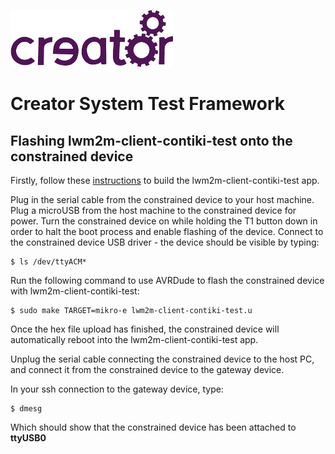 ![Imagination Technologies Limited logo](../images/img.png)

# Creator System Test Framework

## Flashing lwm2m-client-contiki-test onto the constrained device

Firstly, follow these [instructions](doc/hardware/building_the_constrained_device_test_app.md)
to build the lwm2m-client-contiki-test app.

Plug in the serial cable from the constrained device to your host machine. Plug a microUSB from the
host machine to the constrained device for power. Turn the constrained device on while holding the
T1 button down in order to halt the boot process and enable flashing of the device.
Connect to the constrained device USB driver - the device should be visible by typing:

    $ ls /dev/ttyACM*

Run the following command to use AVRDude to flash the constrained device with lwm2m-client-contiki-test:

    $ sudo make TARGET=mikro-e lwm2m-client-contiki-test.u

Once the hex file upload has finished, the constrained device will automatically reboot into the
lwm2m-client-contiki-test app.

Unplug the serial cable connecting the constrained device to the host PC, and connect it from the
constrained device to the gateway device.

In your ssh connection to the gateway device, type:

    $ dmesg

Which should show that the constrained device has been attached to **ttyUSB0**
